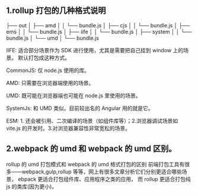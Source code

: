 ## 1.rollup 打包的几种格式说明

├── out
│ ├── amd
│ │ └── bundle.js
│ ├── cjs
│ │ └── bundle.js
│ ├── ems
│ │ └── bundle.js
│ ├── iife
│ │ └── bundle.js
│ ├── system
│ │ └── bundle.js
│ └── umd
│ └── bundle.js

IIFE: 适合部分场景作为 SDK 进行使用，尤其是需要把自己挂到 window 上的场景。
默认打包成这种方式。

CommonJS: 仅 node.js 使用的库。

AMD: 只需要在浏览器端使用的场景。

UMD: 既可能在浏览器端也可能在 node.js 里使用的场景。

SystemJs: 和 UMD 类似。目前较出名的 Angular 用的就是它。

ESM: 1. 还会被引用、二次编译的场景（如组件库等）；2.浏览器调试场景如 vite.js 的开发时。3.对浏览器兼容性非常宽松的场景。

## 2.webpack 的 umd 和 webpack 的 umd 区别。

rollup 的 umd 打包模式和 webpack 的 umd 格式打包的区别
前端打包工具有很多——webpack,gulp,rollup 等等，网上有很多文章分析它们分别更适合哪些场景，
ebpack 更适合打包组件库、应用程序之类的应用，
而 rollup 更适合打包纯 js 的类库(因为更小)。
